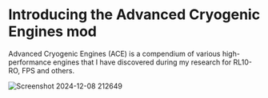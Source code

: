 # Introducing the Advanced Cryogenic Engines mod

Advanced Cryogenic Engines (ACE) is a compendium of various high-performance engines that I have discovered during my research for RL10-RO, FPS and others. 

![Screenshot 2024-12-08 212649](https://github.com/user-attachments/assets/9053a16f-c142-402c-9839-819e8a7a1fae)
